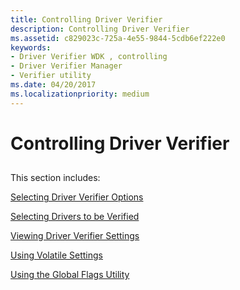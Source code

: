 ```yaml
---
title: Controlling Driver Verifier
description: Controlling Driver Verifier
ms.assetid: c829023c-725a-4e55-9844-5cdb6ef222e0
keywords:
- Driver Verifier WDK , controlling
- Driver Verifier Manager
- Verifier utility
ms.date: 04/20/2017
ms.localizationpriority: medium
---
```


# Controlling Driver Verifier


## <span id="ddk_controlling_driver_verifier_tools"></span><span id="DDK_CONTROLLING_DRIVER_VERIFIER_TOOLS"></span>


This section includes:

[Selecting Driver Verifier Options](selecting-driver-verifier-options.md)

[Selecting Drivers to be Verified](selecting-drivers-to-be-verified.md)

[Viewing Driver Verifier Settings](viewing-driver-verifier-settings.md)

[Using Volatile Settings](using-volatile-settings.md)

[Using the Global Flags Utility](using-the-global-flags-utility.md)

 

 





